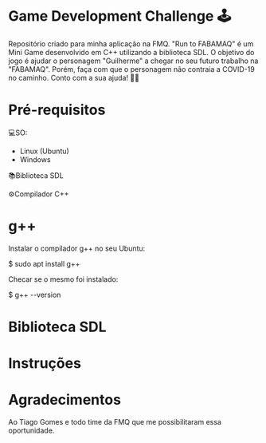 # Game Development Challenge 🕹
Repositório criado para minha aplicação na FMQ. 
"Run to FABAMAQ" é um Mini Game desenvolvido em C++ utilizando a biblioteca SDL.
O objetivo do jogo é ajudar o personagem "Guilherme" a chegar no seu futuro trabalho na "FABAMAQ". Porém, faça com que o personagem não contraia a COVID-19 no caminho. 
Conto com a sua ajuda! 👨‍💻

# Pré-requisitos

💻SO:
  - Linux (Ubuntu)
  - Windows

📚Biblioteca SDL

⚙Compilador C++

# g++
Instalar o compilador g++ no seu Ubuntu:

  $ sudo apt install g++
  
Checar se o mesmo foi instalado:

  $ g++ --version

# Biblioteca SDL



# Instruções

# Agradecimentos
Ao Tiago Gomes e todo time da FMQ que me possibilitaram essa oportunidade.
